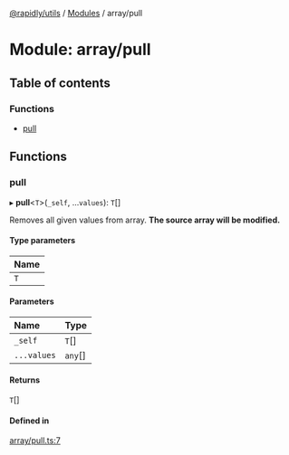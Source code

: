 [@rapidly/utils](../README.md) / [Modules](../modules.md) / array/pull

# Module: array/pull

## Table of contents

### Functions

- [pull](array_pull.md#pull)

## Functions

### pull

▸ **pull**<`T`\>(`_self`, ...`values`): `T`[]

Removes all given values from array.
**The source array will be modified.**

#### Type parameters

| Name |
| :------ |
| `T` |

#### Parameters

| Name | Type |
| :------ | :------ |
| `_self` | `T`[] |
| `...values` | `any`[] |

#### Returns

`T`[]

#### Defined in

[array/pull.ts:7](https://github.com/canguser/rapidly-utils/blob/a270d22/main/array/pull.ts#L7)
